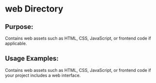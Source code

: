 # web Directory

## Purpose:
Contains web assets such as HTML, CSS, JavaScript, or frontend code if applicable.

## Usage Examples:

Contains web assets such as HTML, CSS, JavaScript, or frontend code if your project includes a web interface.
